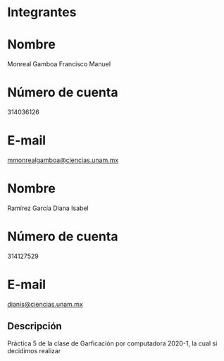 # Integrantes #
# Nombre #
Monreal Gamboa Francisco Manuel
# Número de cuenta #
314036126
# E-mail #
mmonrealgamboa@ciencias.unam.mx
# Nombre #
Ramírez García Diana Isabel
# Número de cuenta #
314127529
# E-mail #
dianis@ciencias.unam.mx
## Descripción ##
Práctica 5 de la clase de Garficación por computadora 2020-1, la cual si
decidimos realizar
